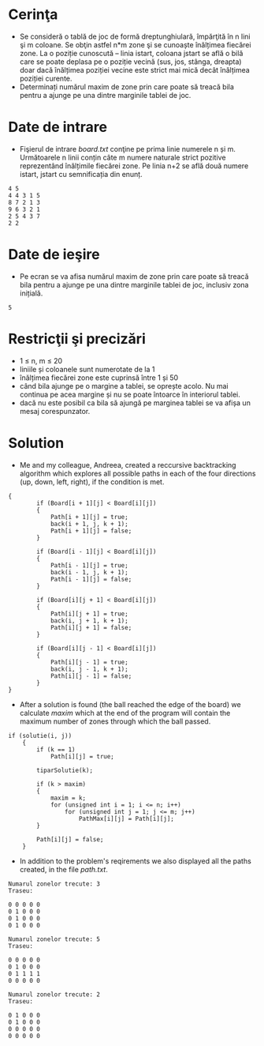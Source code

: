 # Cerinţa
- Se consideră o tablă de joc de formă dreptunghiulară, împărţită în n lini şi m coloane. Se obţin astfel n*m zone şi se cunoaște înălțimea fiecărei zone. La o poziție cunoscută – linia istart, coloana jstart se află o bilă care se poate deplasa pe o poziție vecină (sus, jos, stânga, dreapta) doar dacă înălțimea poziției vecine este strict mai mică decât înălțimea poziției curente.
- Determinați numărul maxim de zone prin care poate să treacă bila pentru a ajunge pe una dintre marginile tablei de joc.


# Date de intrare
- Fişierul de intrare _board.txt_ conţine pe prima linie numerele n și m. Următoarele n linii conțin câte m numere naturale strict pozitive reprezentând înălțimile fiecărei zone.
Pe linia n+2 se află două numere istart, jstart cu semnificația din enunț.
~~~
4 5
4 4 3 1 5
8 7 2 1 3
9 6 3 2 1
2 5 4 3 7
2 2
~~~

# Date de ieşire
- Pe ecran se va afisa numărul maxim de zone prin care poate să treacă bila pentru a ajunge pe una dintre marginile tablei de joc, inclusiv zona inițială.
~~~
5
~~~

# Restricţii şi precizări
- 1 ≤ n, m ≤ 20
- liniile și coloanele sunt numerotate de la 1
- înălțimea fiecărei zone este cuprinsă între 1 și 50
- când bila ajunge pe o margine a tablei, se oprește acolo. Nu mai continua pe acea margine și nu se poate întoarce în interiorul tablei.
- dacă nu este posibil ca bila să ajungă pe marginea tablei se va afișa un mesaj corespunzator.

# Solution
- Me and my colleague, Andreea, created a reccursive backtracking algorithm which explores all possible paths in each of the four directions (up, down, left, right), if the condition is met.
~~~
{
        if (Board[i + 1][j] < Board[i][j])
        {
            Path[i + 1][j] = true;
            back(i + 1, j, k + 1);
            Path[i + 1][j] = false;
        }

        if (Board[i - 1][j] < Board[i][j])
        {
            Path[i - 1][j] = true;
            back(i - 1, j, k + 1);
            Path[i - 1][j] = false;
        }

        if (Board[i][j + 1] < Board[i][j])
        {
            Path[i][j + 1] = true;
            back(i, j + 1, k + 1);
            Path[i][j + 1] = false;
        }

        if (Board[i][j - 1] < Board[i][j])
        {
            Path[i][j - 1] = true;
            back(i, j - 1, k + 1);
            Path[i][j - 1] = false;
        }
}
~~~
- After a solution is found (the ball reached the edge of the board) we calculate _maxim_ which at the end of the program will contain the maximum number of zones through which the ball passed.
~~~
if (solutie(i, j))
    {
        if (k == 1)
            Path[i][j] = true;

        tiparSolutie(k);

        if (k > maxim)
        {
            maxim = k;
            for (unsigned int i = 1; i <= n; i++)
                for (unsigned int j = 1; j <= m; j++)
                    PathMax[i][j] = Path[i][j];
        }

        Path[i][j] = false;
    }
~~~
- In addition to the problem's reqirements we also displayed all the paths created, in the file _path.txt_.
~~~
Numarul zonelor trecute: 3
Traseu:

0 0 0 0 0 
0 1 0 0 0 
0 1 0 0 0 
0 1 0 0 0 

Numarul zonelor trecute: 5
Traseu:

0 0 0 0 0 
0 1 0 0 0 
0 1 1 1 1 
0 0 0 0 0 

Numarul zonelor trecute: 2
Traseu:

0 1 0 0 0 
0 1 0 0 0 
0 0 0 0 0 
0 0 0 0 0 

~~~
